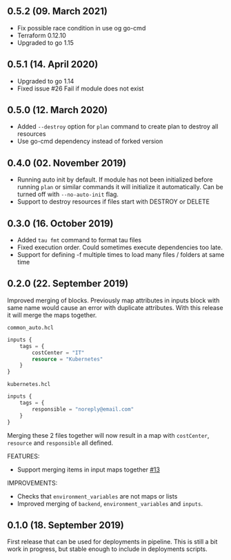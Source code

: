 ## 0.5.2 (09. March 2021)

- Fix possible race condition in use og go-cmd
- Terraform 0.12.10
- Upgraded to go 1.15

## 0.5.1 (14. April 2020)

- Upgraded to go 1.14
- Fixed issue #26 Fail if module does not exist

## 0.5.0 (12. March 2020)

- Added `--destroy` option for `plan` command to create plan to destroy all resources
- Use go-cmd dependency instead of forked version

## 0.4.0 (02. November 2019)

- Running auto init by default. If module has not been initialized before running `plan` or similar commands it will initialize it automatically. Can be turned off with `--no-auto-init` flag.
- Support to destroy resources if files start with DESTROY or DELETE

## 0.3.0 (16. October 2019)

- Added `tau fmt` command to format tau files
- Fixed execution order. Could sometimes execute dependencies too late.
- Support for defining -f multiple times to load many files / folders at same time

## 0.2.0 (22. September 2019)

Improved merging of blocks. Previously map attributes in inputs block with same name would cause an error with duplicate attributes. With this release it will merge the maps together.

`common_auto.hcl`

```terraform
inputs {
    tags = {
        costCenter = "IT"
        resource = "Kubernetes"
    }
}
```

`kubernetes.hcl`

```terraform
inputs {
    tags = {
        responsible = "noreply@email.com"
    }
}
```

Merging these 2 files together will now result in a map with `costCenter`, `resource` and `responsible` all defined.

FEATURES:

- Support merging items in input maps together [#13](https://github.com/avinor/tau/issues/13)

IMPROVEMENTS:

- Checks that `environment_variables` are not maps or lists
- Improved merging of `backend`, `environment_variables` and `inputs`.

## 0.1.0 (18. September 2019)

First release that can be used for deployments in pipeline. This is still a bit work in progress, but stable enough to include in deployments scripts.
